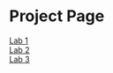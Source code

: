 # Project Page

<a href="hello_world/index.html">Lab 1</a><br>
<a href="lab_2/index.html">Lab 2</a>
<br>
<a href="Lab_3/index.html">Lab 3</a>
